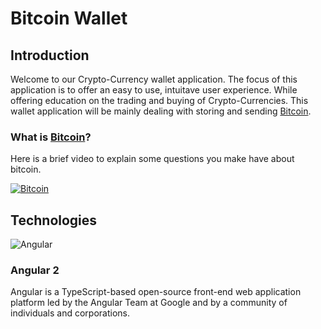 # Bitcoin Wallet

## Introduction
Welcome to our Crypto-Currency wallet application. The focus of this application is to offer an easy to use, intuitave user experience. While offering education on the trading and buying of Crypto-Currencies. This wallet application will be mainly dealing with storing and sending [Bitcoin](https://en.wikipedia.org/wiki/Bitcoin).

### What is [Bitcoin](https://en.wikipedia.org/wiki/Bitcoin)?
Here is a brief video to explain some questions you make have about bitcoin.

[![Bitcoin](https://img.youtube.com/vi/v=Um63OQz3bjo&t=3s/0.jpg)](https://www.youtube.com/watch?v=Um63OQz3bjo&t=3s_blank)


## Technologies 
![Angular](https://www.ag-grid.com/images/angular2.png "Angular 2")

### Angular 2
Angular is a TypeScript-based open-source front-end web application platform led by the Angular Team at Google and by a community of individuals and corporations.